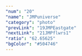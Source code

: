 ```yaml
---
"num": "20"
"name": "JMPuniverse"
"category": "photo"
"prevLink": "19JMPEastgate"
"nextLink": "21JMPflwrs1"
"ratio": "62.65625"
"bgColor": "#504746"
---
```

